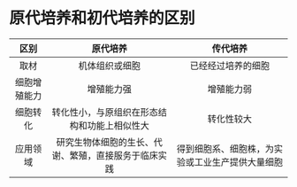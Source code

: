 # 原代培养和初代培养的区别


|     区别     |                       原代培养                       |                     传代培养                     |
|:------------:|:----------------------------------------------------:|:------------------------------------------------:|
|     取材     |                    机体组织或细胞                    |                已经经过培养的细胞                |
| 细胞增殖能力 |                      增殖能力强                      |                    增殖能力弱                    |
|   细胞转化   |     转化性小，与原组织在形态结构和功能上相似性大     |                    转化性较大                    |
|   应用领域   | 研究生物体细胞的生长、代谢、繁殖，直接服务于临床实践 | 得到细胞系、细胞株，为实验或工业生产提供大量细胞 |


